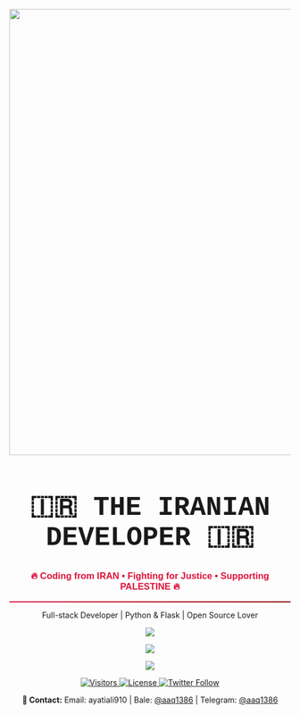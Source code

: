 <!-- 🇮🇷 پرچم ایران بزرگ بالا -->
<p align="center">
  <img src="https://upload.wikimedia.org/wikipedia/commons/c/ca/Flag_of_Iran.svg" width="800" />
</p>

<!-- 🔥 تیتر اصلی -->
<h1 align="center" style="font-weight: bold; font-size: 48px; font-family: 'Courier New', monospace;">
  🇮🇷 THE IRANIAN DEVELOPER 🇮🇷
</h1>
<h3 align="center" style="color: crimson; font-family: 'Arial', sans-serif;">
  🔥 Coding from IRAN • Fighting for Justice • Supporting PALESTINE 🔥
</h3>

<hr style="border: none; height: 2px; background: linear-gradient(to right, crimson, darkred);" />

<!-- 👨‍💻 معرفی شخصی -->
<p align="center">
  Full-stack Developer | Python & Flask | Open Source Lover
</p>

<!-- 📈 آمار مشارکت‌ها -->
<p align="center">
  <img src="https://streak-stats.demolab.com/?user=MrAAQPy&theme=radical&hide_border=true&border_radius=10" />
</p>

<!-- 📊 وضعیت کلی گیت‌هاب -->
<p align="center">
  <img src="https://github-readme-stats.vercel.app/api?username=MrAAQPy&show_icons=true&theme=radical&hide_border=true&border_radius=10" />
</p>

<!-- 🔠 زبان‌های محبوب -->
<p align="center">
  <img src="https://github-readme-stats.vercel.app/api/top-langs/?username=MrAAQPy&layout=normal&theme=radical&hide_border=true&border_radius=10" />
</p>

<!-- 🎖️ Badges -->
<p align="center">
  <a href="https://github.com/MrAAQPy">
    <img src="https://visitor-badge.laobi.icu/badge?page_id=MrAAQPy" alt="Visitors" />
  </a>
  <a href="https://github.com/MrAAQPy/repo">
    <img src="https://img.shields.io/github/license/MrAAQPy/repo" alt="License" />
  </a>
  <a href="https://twitter.com/MrAAQPy">
    <img src="https://img.shields.io/twitter/follow/MrAAQPy?style=social" alt="Twitter Follow" />
  </a>
</p>

<!-- 💌 Contact -->
<p align="center">
  <b>💌 Contact:</b> 
  Email: ayatiali910 | 
  Bale: <a href="https://bale.ai/@aaq1386">@aaq1386</a> | 
  Telegram: <a href="https://t.me/aaq1386">@aaq1386</a>
</p>
